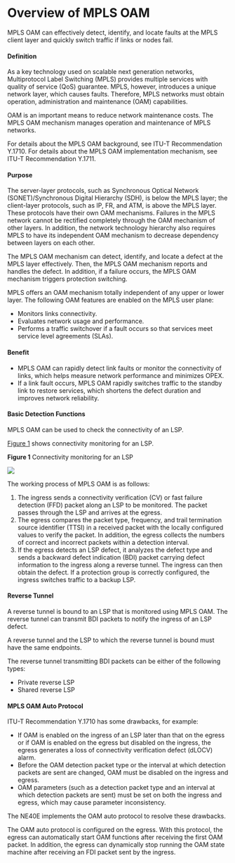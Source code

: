 Overview of MPLS OAM
====================

MPLS OAM can effectively detect, identify, and locate faults at the MPLS client layer and quickly switch traffic if links or nodes fail.

#### Definition

As a
key technology used on scalable next generation networks, Multiprotocol
Label Switching (MPLS) provides multiple services with quality of
service (QoS) guarantee. MPLS, however, introduces a unique network
layer, which causes faults. Therefore, MPLS networks must obtain operation,
administration and maintenance (OAM) capabilities.

OAM is an
important means to reduce network maintenance costs. The MPLS OAM
mechanism manages operation and maintenance of MPLS networks.

For details about the MPLS OAM background, see ITU-T Recommendation
Y.1710. For details about the MPLS OAM implementation mechanism, see
ITU-T Recommendation Y.1711.


#### Purpose

The server-layer
protocols, such as Synchronous Optical Network (SONET)/Synchronous
Digital Hierarchy (SDH), is below the MPLS layer; the client-layer
protocols, such as IP, FR, and ATM, is above the MPLS layer. These protocols have their
own OAM mechanisms. Failures in the MPLS network cannot be rectified
completely through the OAM mechanism of other layers. In addition,
the network technology hierarchy also requires MPLS to have its independent
OAM mechanism to decrease dependency between layers on each other.

The MPLS OAM mechanism can detect, identify, and locate a defect
at the MPLS layer effectively. Then, the MPLS OAM mechanism reports
and handles the defect. In addition, if a failure occurs, the MPLS
OAM mechanism triggers protection switching.

MPLS offers an
OAM mechanism totally independent of any upper or lower layer. The
following OAM features are enabled on the MPLS user plane:

* Monitors links connectivity.
* Evaluates network usage and performance.
* Performs a traffic switchover if a fault occurs so that services
  meet service level agreements (SLAs).

#### Benefit

* MPLS OAM can rapidly detect link faults or monitor the connectivity
  of links, which helps measure network performance and minimizes OPEX.
* If a link fault occurs, MPLS OAM rapidly switches traffic to the
  standby link to restore services, which shortens the defect duration
  and improves network reliability.


#### Basic Detection Functions

MPLS OAM can be used to check the connectivity
of an LSP.

[Figure 1](#EN-US_CONCEPT_0172362319__en-us_concept_0172351536_fig_dc_vrp_mplsoam_cfg_000301) shows
connectivity monitoring for an LSP.

**Figure 1** Connectivity monitoring for an LSP
  
![](images/fig_dc_vrp_mplsoam_cfg_000301.png)  

The working process of MPLS OAM is as follows:

1. The ingress sends a connectivity verification (CV) or fast
   failure detection (FFD) packet along an LSP to be monitored. The packet
   passes through the LSP and arrives at the egress.
2. The egress compares the packet type, frequency, and trail termination
   source identifier (TTSI) in a received packet with the locally configured
   values to verify the packet. In addition, the egress collects the
   numbers of correct and incorrect packets within a detection interval.
3. If the egress detects an LSP defect, it analyzes the defect
   type and sends a backward defect indication (BDI) packet carrying
   defect information to the ingress along a reverse tunnel. The ingress
   can then obtain the defect. If a protection group is correctly configured,
   the ingress switches traffic to a backup LSP.

#### Reverse Tunnel

A reverse tunnel is bound to an LSP that is monitored using MPLS
OAM. The reverse tunnel can transmit BDI packets to notify the ingress
of an LSP defect.

A reverse tunnel and the LSP to which the
reverse tunnel is bound must have the same endpoints.

The reverse
tunnel transmitting BDI packets can be either of the following types:

* Private reverse LSP
* Shared reverse LSP

#### MPLS OAM Auto Protocol

ITU-T Recommendation Y.1710 has some drawbacks,
for example:

* If OAM is enabled on the ingress of an LSP later than that
  on the egress or if OAM is enabled on the egress but disabled on the
  ingress, the egress generates a loss of connectivity verification
  defect (dLOCV) alarm.
* Before the OAM detection packet type or the interval at which
  detection packets are sent are changed, OAM must be disabled on the
  ingress and egress.
* OAM parameters (such as a detection packet type and an interval
  at which detection packets are sent) must be set on both the ingress
  and egress, which may cause parameter inconsistency.

The NE40E implements the OAM auto protocol to resolve these drawbacks.

The OAM auto protocol is configured on the egress. With this protocol,
the egress can automatically start OAM functions after receiving the
first OAM packet. In addition, the egress can dynamically stop running
the OAM state machine after receiving an FDI packet sent by the ingress.